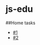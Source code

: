 # js-edu

##Home tasks 
* [#1](https://docs.google.com/document/d/1aq6V_1iRGgbtCeIrZQYFTHpHq5kuCGCqbzHodClY2jk/edit?usp=sharing)
* [#2](https://docs.google.com/document/d/1BWJ5N7ii-U7xAHvJjtVC2ixg2FOvYJJNHmVJsdcBITk/edit?usp=sharing)

